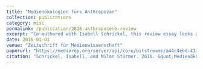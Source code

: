 ```yaml
---
title: "Medienökologien fürs Anthropozän"
collection: publications
category: misc
permalink: /publication/2016-anthropocene-review
excerpt: "Co-authored with Isabell Schrickel, this review essay looks at the discourse around the Anthropocene in media studies and covers Jussi Parikka's <i>The Anthrobscene</i> (2014), <i>A Geology of Media, Minneapolis (2015), as well as McKenzie Wark's <i>Molecular Red. Theory for the Anthropocene (2015).</i>"
date: 2016-01-01
venue: "Zeitschrift für Medienwissenschaft"
paperurl: "https://mediarep.org/server/api/core/bitstreams/a44c4ebd-4339-4afb-8b52-d0c19e8e87c8/content"
citation: "Schrickel, Isabell, and Milan Stürmer. 2016. &quot;Medienökologien Fürs Anthropozän.&quot <i>Zeitschrift Für Medienwissenschaft</i> 14: 180–85."
---
```

